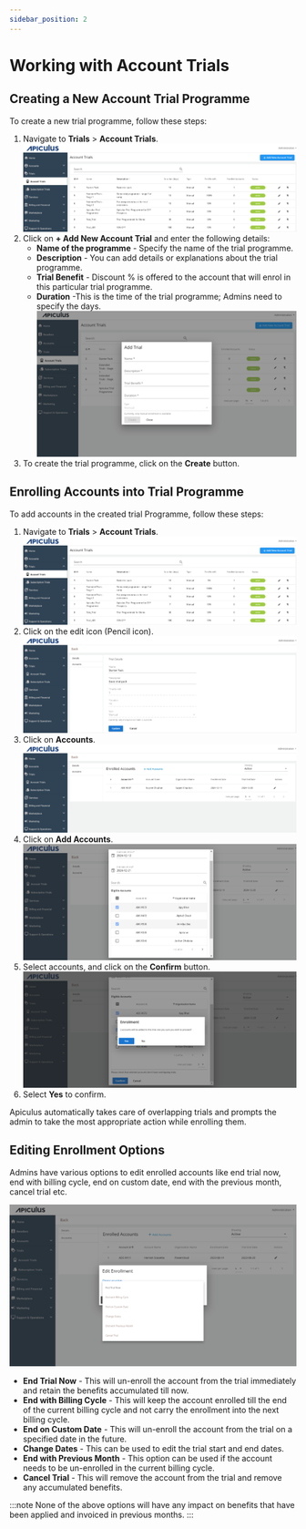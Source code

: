 ```yaml
---
sidebar_position: 2
---
```

# Working with Account Trials

## Creating a New Account Trial Programme

To create a new trial programme, follow these steps:

1. Navigate to **Trials** > **Account Trials**.![Account Trials](img/AccountTrials.png)
2. Click on **+ Add New Account Trial** and enter the following details:
	- **Name of the programme** - Specify the name of the trial programme.
	- **Description** - You can add details or explanations about the trial programme.
	- **Trial Benefit** - Discount % is offered to the account that will enrol in this particular trial programme.
	- **Duration** -This is the time of the trial programme; Admins need to specify the days.
	![Working with Account Trials](img/AccountTrials1.png)
1. To create the trial programme, click on the **Create** button.

## Enrolling Accounts into Trial Programme
To add accounts in the created trial Programme, follow these steps:
1. Navigate to **Trials** > **Account Trials**.![Account Trials](img/AccountTrials.png)
2. Click on the edit icon (Pencil icon).![Edit](img/AccountTrials4.png)
3. Click on **Accounts**.![Account Trials](img/AccountTrials5.png)
4. Click on **Add Accounts**. ![Working with Account Trials](img/AccountTrials2.png)
5. Select accounts, and click on the **Confirm** button.![Account Trials](img/AccountTrials6.png)
6. Select **Yes** to confirm.

Apiculus automatically takes care of overlapping trials and prompts the admin to take the most appropriate action while enrolling them.

## Editing Enrollment Options

Admins have various options to edit enrolled accounts like end trial now, end with billing cycle, end on custom date, end with the previous month, cancel trial etc.

![Working with Account Trials](img/AccountTrials3.png)

- **End Trial Now** - This will un-enroll the account from the trial immediately and retain the benefits accumulated till now.
- **End with Billing Cycle** - This will keep the account enrolled till the end of the current billing cycle and not carry the enrollment into the next billing cycle.
- **End on Custom Date** - This will un-enroll the account from the trial on a specified date in the future.
- **Change Dates** - This can be used to edit the trial start and end dates.
- **End with Previous Month** - This option can be used if the account needs to be un-enrolled in the current billing cycle.
- **Cancel Trial** - This will remove the account from the trial and remove any accumulated benefits.

:::note
None of the above options will have any impact on benefits that have been applied and invoiced in previous months.
:::
